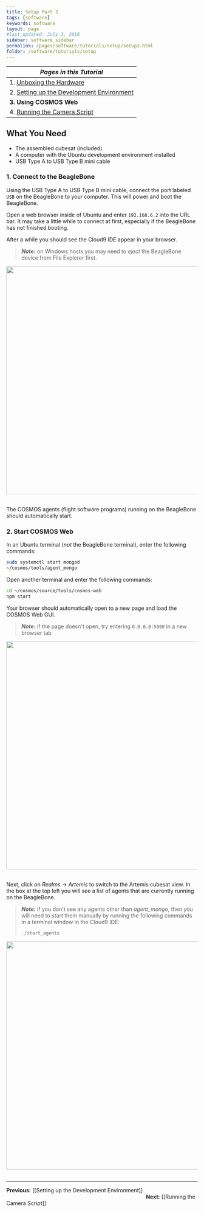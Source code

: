 ```yaml
---
title: Setup Part 3
tags: [software]
keywords: software
layout: page
#last_updated: July 3, 2016
sidebar: software_sidebar
permalink: /pages/software/tutorials/setup/setup3.html
folder: /software/tutorials/setup
---
```

| _Pages in this Tutorial_                                  |
| --------------------------------------------------------- |
| 1. [Unboxing the Hardware](setup1.html)                   |
| 2. [Setting up the Development Environment](setup2.html)  |
| **3. Using COSMOS Web**                                   |
| 4. [Running the Camera Script](setup4.html)               |

<div id="toc"></div>

## What You Need
* The assembled cubesat (included)
* A computer with the Ubuntu development environment installed
* USB Type A to USB Type B mini cable

### 1. Connect to the BeagleBone
Using the USB Type A to USB Type B mini cable, connect the port labeled `USB` on the BeagleBone to your computer. This will power and boot the BeagleBone.

Open a web browser inside of Ubuntu and enter `192.168.6.2` into the URL bar. It may take a little while to connect at first, especially if the BeagleBone has not finished booting.

After a while you should see the Cloud9 IDE appear in your browser.

> **_Note:_** on Windows hosts you may need to _eject_ the BeagleBone device from File Explorer first.

<div align="center">
<img src="https://github.com/mtmk-ee/artemis-cubesat-kit/wiki/resources/tutorials/setup/cloud9_home.png" width=600></img>
</div><br>

The COSMOS agents (flight software programs) running on the BeagleBone should automatically start.

### 2. Start COSMOS Web
In an Ubuntu terminal (_not_ the BeagleBone terminal), enter the following commands:

```bash
sudo systemctl start mongod
~/cosmos/tools/agent_mongo
```

Open another terminal and enter the following commands:

```bash
cd ~/cosmos/source/tools/cosmos-web
npm start
```
Your browser should automatically open to a new page and load the COSMOS Web GUI.

> **_Note:_** if the page doesn't open, try entering `0.0.0.0:5000` in a new browser tab


<div align="center">
<img src="https://github.com/mtmk-ee/artemis-cubesat-kit/wiki/resources/tutorials/setup/cosmos_web_home.png" width=600></img>
</div><br>

Next, click on _Realms_ -> _Artemis_ to switch to the Artemis cubesat view. In the box at the top left you will see a list of agents that are currently running on the BeagleBone.

> **_Note:_** if you don't see any agents other than _agent\_mongo_, then you will need to start them manually by running the following commands in a terminal window in the Cloud9 IDE:
> ```bash
> ./start_agents
> ```

<div align="center">
<img src="https://github.com/mtmk-ee/artemis-cubesat-kit/wiki/resources/tutorials/setup/cosmos_web_home.png" width=600></img>
</div><br>

---------------------------------------------------------------------------------------------------------------------------------------------

**Previous:** [[Setting up the Development Environment]] &emsp;&emsp;&emsp;&emsp;&emsp;&emsp;&emsp;&emsp;&emsp;&emsp;&emsp;&emsp;&emsp;&emsp;&emsp;&emsp;&emsp;&emsp;&emsp;&emsp;&emsp;&emsp;&emsp;&emsp;&emsp;&emsp; **Next:** [[Running the Camera Script]]

